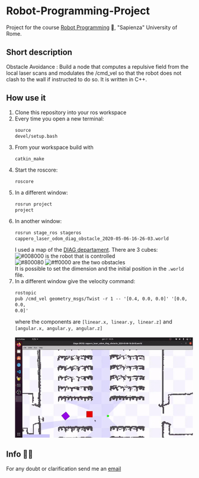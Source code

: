 # Robot-Programming-Project
Project for the course [Robot Programming](https://sites.google.com/diag.uniroma1.it/robotprogramming202122/home)  :robot:, "Sapienza" University of Rome.
## Short description
Obstacle Avoidance : Build a node that computes a repulsive field from the local laser scans and modulates the /cmd_vel so that the robot does not clash to the wall if instructed to do so. It is written in C++. 

## How use it
1. Clone this repository into your ros workspace
2. Every time you open a new terminal: <pre><code>source devel/setup.bash </code> </pre>
3. From your workspace build with <pre><code>catkin_make</code></pre>
4. Start the roscore:<pre><code>roscore</code></pre>
5. In a different window: <pre><code>rosrun project project</code></pre>
6. In another window: <pre><code>rosrun stage_ros stageros cappero_laser_odom_diag_obstacle_2020-05-06-16-26-03.world</code></pre>I used a map of the [DIAG departament](https://www.diag.uniroma1.it/). There are 3 cubes: 
<br>![#008000](https://via.placeholder.com/15/008000/000000?text=+)  is the robot that is controlled
<br>![#800080](https://via.placeholder.com/25/800080/000000?text=+) ![#ff0000](https://via.placeholder.com/25/ff0000/000000?text=+) are the two obstacles
<br> It is possible to set the dimension and the initial position in the `.world` file.
7. In a different window give the velocity command: <pre><code>rostopic pub /cmd_vel geometry_msgs/Twist -r 1 -- '[0.4, 0.0, 0.0]' '[0.0, 0.0, 0.0]'</code></pre> where the components are `[linear.x, linear.y, linear.z]` and `[angular.x, angular.y, angular.z]`<br><br>
<img src="GIF.gif" width="600" allign=center/> <br>
## Info :man_technologist:
For any doubt or clarification send me an [email](mailto:betello.1835108@studenti.uniroma1.it?subject=[GitHub_Robot_Programming])
